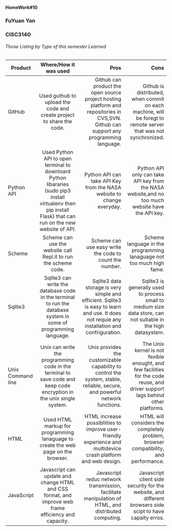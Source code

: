 __HomeWork#10__
### FuYuan Yan
### CISC3140

###### Those Listing by Type of this semester Learned
Product|Where/How it was used|Pros|Cons
--|:--:|--:|--:
GitHub|Used guthub to upload the code and create project to share the code.|Github can product the open source project hosting platform and repositories in CVS,SVN. Github can support any programming language.| Github is distributed, when commit on each machine, will be foregt to remote server that was not synchronized.
Python API|Used Python API to open terminal to downloard Python libararies (sudo pip3 install virtualenv then pip install Flask) that can run on the new website of API.|Python API can take API Key from the NASA website to change everyday.|Python API only can take API key from the NASA website,and no too much website have the API key.
Scheme|Scheme can use the website call Repl.it to run the scheme code.|Scheme can use easy write the code to count the number.|Scheme language in the programming lanaguage not too much high fame.
Sqlite3|Sqlite3 can write the database code in the terminal to run the database system in some of programming language.|Sqlite3 data storage is very simple and efficient. Sqlite3 is easy to learn and use. It does not requie any installation and confriguration.|Sqlite3 is generally used to process small to medium size data store, can not suitable in the high datasystem.|
Unix Command line|Unix can write the programming code in the terminal to save code and keep code encryption in the unix single system.|Unix provides the customizable capability to control the system, stable, reliable, secure, and powerful network functions.|The Unix kernel is not fexible enought, and few facliities for the code reuse, and driver support lags behind other platforms.|
HTML|Used HTML markup for programming lanaguage to create the web page on the browser.|HTML increase possibliities to improve user-friendly experience and multidevice crash platform and web design.|HTML will considers the completely problem, browser compatibility, and performance.|
JavaScript|Javascript can update and change HTML and CSS format, and improve web frame efficiency and capacity.|Javascript reduc network transmission, facilitate manipulation of HTML, and distributed computing.|Javascript client side security for the website, and different browsers side scipt to have capaity erros.|